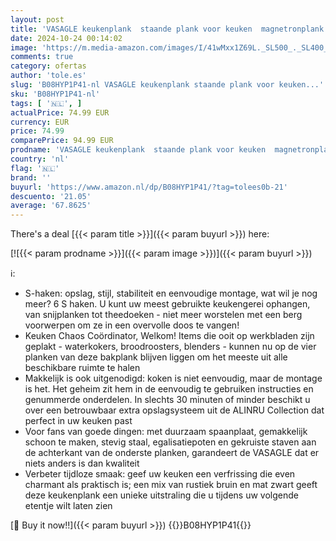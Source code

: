 ```yaml
---
layout: post
title: 'VASAGLE keukenplank  staande plank voor keuken  magnetronplank  staand  6 schapniveaus en 6 haken  voor magnetron  stalen frame  industrieel ontwerp  40 x 80 x 167 cm  vintage bruin-zwart KKS019B01'
date: 2024-10-24 00:14:02
image: 'https://m.media-amazon.com/images/I/41wMxx1Z69L._SL500_._SL400_.jpg'
comments: true
category: ofertas
author: 'tole.es'
slug: 'B08HYP1P41-nl VASAGLE keukenplank staande plank voor keuken...'
sku: 'B08HYP1P41-nl'
tags: [ '🇳🇱', ]
actualPrice: 74.99 EUR
currency: EUR
price: 74.99
comparePrice: 94.99 EUR
prodname: 'VASAGLE keukenplank  staande plank voor keuken  magnetronplank  staand  6 schapniveaus en 6 haken  voor magnetron  stalen frame  industrieel ontwerp  40 x 80 x 167 cm  vintage bruin-zwart KKS019B01'
country: 'nl'
flag: '🇳🇱'
brand: ''
buyurl: 'https://www.amazon.nl/dp/B08HYP1P41/?tag=tolees0b-21'
descuento: '21.05'
average: '67.8625'
---
```


There's a deal [{{< param title >}}]({{< param buyurl >}})  here:

[![{{< param prodname >}}]({{< param image >}})]({{< param buyurl >}})

ℹ️:

- S-haken: opslag, stijl, stabiliteit en eenvoudige montage, wat wil je nog meer? 6 S haken. U kunt uw meest gebruikte keukengerei ophangen, van snijplanken tot theedoeken - niet meer worstelen met een berg voorwerpen om ze in een overvolle doos te vangen!
- Keuken Chaos Coördinator, Welkom! Items die ooit op werkbladen zijn geplakt - waterkokers, broodroosters, blenders - kunnen nu op de vier planken van deze bakplank blijven liggen om het meeste uit alle beschikbare ruimte te halen
- Makkelijk is ook uitgenodigd: koken is niet eenvoudig, maar de montage is het. Het geheim zit hem in de eenvoudig te gebruiken instructies en genummerde onderdelen. In slechts 30 minuten of minder beschikt u over een betrouwbaar extra opslagsysteem uit de ALINRU Collection dat perfect in uw keuken past
- Voor fans van goede dingen: met duurzaam spaanplaat, gemakkelijk schoon te maken, stevig staal, egalisatiepoten en gekruiste staven aan de achterkant van de onderste planken, garandeert de VASAGLE dat er niets anders is dan kwaliteit
- Verbeter tijdloze smaak: geef uw keuken een verfrissing die even charmant als praktisch is; een mix van rustiek bruin en mat zwart geeft deze keukenplank een unieke uitstraling die u tijdens uw volgende etentje wilt laten zien

[🛒 Buy it now!!]({{< param buyurl >}})
{{<world>}}B08HYP1P41{{</world>}}
